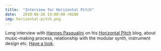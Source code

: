 ```yaml
---
title:  "Interview for Horizontal Pitch"
date:   2018-06-26 19:00:00 +0200
img: horizontal-pitch.png
---
```


Long interview with [Hannes Pasqualini](https://www.papernoise.net/)
on his [Horizontal Pitch](http://www.horizontalpitch.com/) blog, about
music-making process, relationship with the modular synth, instrument
design etc. [Have a
look]((http://www.horizontalpitch.com/2018/06/matthias-puech-explicit-intentions/)).

